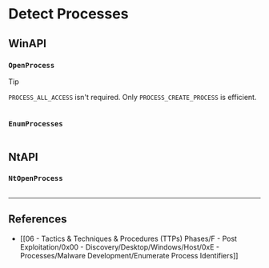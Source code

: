 # Detect Processes

## WinAPI

### `OpenProcess`

> [!TIP]
> `PROCESS_ALL_ACCESS` isn't required. Only `PROCESS_CREATE_PROCESS` is efficient.

```

```

### `EnumProcesses`

```

```

## NtAPI

### `NtOpenProcess`

```

```

---
## References

- [[06 - Tactics & Techniques & Procedures (TTPs) Phases/F - Post Exploitation/0x00 - Discovery/Desktop/Windows/Host/0xE - Processes/Malware Development/Enumerate Process Identifiers]]